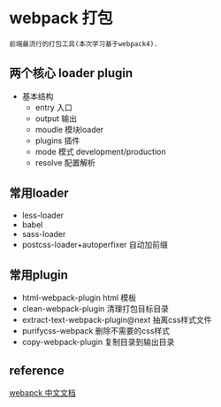 # webpack 打包
    前端最流行的打包工具(本次学习基于webpack4).
## 两个核心 loader  plugin
- 基本结构
  - entry 入口
  - output 输出
  - moudle 模块loader
  - plugins 插件
  - mode 模式 development/production
  - resolve 配置解析

## 常用loader
- less-loader
- babel
- sass-loader
- postcss-loader+autoperfixer  自动加前缀

## 常用plugin
- html-webpack-plugin  html 模板
- clean-webpack-plugin 清理打包目标目录
- extract-text-webpack-plugin@next  抽离css样式文件
- purifycss-webpack  删除不需要的css样式
- copy-webpack-plugin  复制目录到输出目录

## reference
[webapck 中文文档](https://www.webpackjs.com/concepts/)